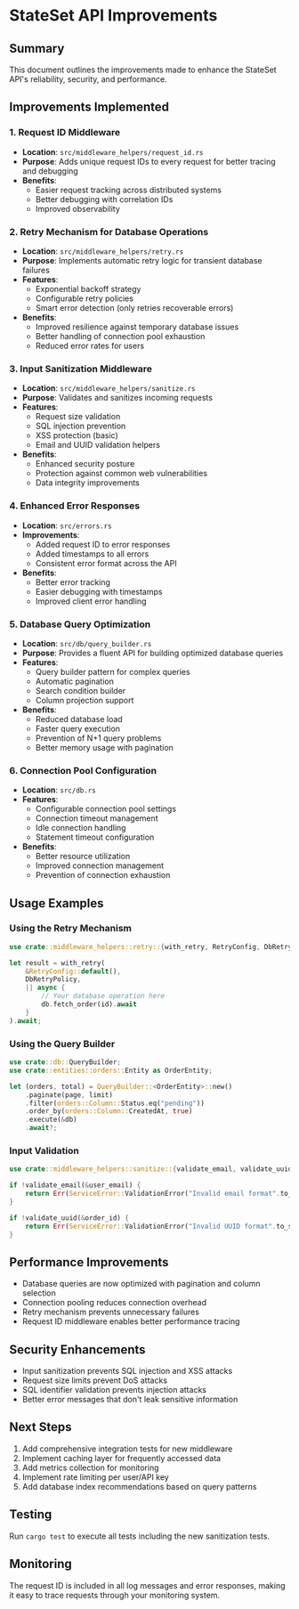 # StateSet API Improvements

## Summary
This document outlines the improvements made to enhance the StateSet API's reliability, security, and performance.

## Improvements Implemented

### 1. Request ID Middleware
- **Location**: `src/middleware_helpers/request_id.rs`
- **Purpose**: Adds unique request IDs to every request for better tracing and debugging
- **Benefits**:
  - Easier request tracking across distributed systems
  - Better debugging with correlation IDs
  - Improved observability

### 2. Retry Mechanism for Database Operations
- **Location**: `src/middleware_helpers/retry.rs`
- **Purpose**: Implements automatic retry logic for transient database failures
- **Features**:
  - Exponential backoff strategy
  - Configurable retry policies
  - Smart error detection (only retries recoverable errors)
- **Benefits**:
  - Improved resilience against temporary database issues
  - Better handling of connection pool exhaustion
  - Reduced error rates for users

### 3. Input Sanitization Middleware
- **Location**: `src/middleware_helpers/sanitize.rs`
- **Purpose**: Validates and sanitizes incoming requests
- **Features**:
  - Request size validation
  - SQL injection prevention
  - XSS protection (basic)
  - Email and UUID validation helpers
- **Benefits**:
  - Enhanced security posture
  - Protection against common web vulnerabilities
  - Data integrity improvements

### 4. Enhanced Error Responses
- **Location**: `src/errors.rs`
- **Improvements**:
  - Added request ID to error responses
  - Added timestamps to all errors
  - Consistent error format across the API
- **Benefits**:
  - Better error tracking
  - Easier debugging with timestamps
  - Improved client error handling

### 5. Database Query Optimization
- **Location**: `src/db/query_builder.rs`
- **Purpose**: Provides a fluent API for building optimized database queries
- **Features**:
  - Query builder pattern for complex queries
  - Automatic pagination
  - Search condition builder
  - Column projection support
- **Benefits**:
  - Reduced database load
  - Faster query execution
  - Prevention of N+1 query problems
  - Better memory usage with pagination

### 6. Connection Pool Configuration
- **Location**: `src/db.rs`
- **Features**:
  - Configurable connection pool settings
  - Connection timeout management
  - Idle connection handling
  - Statement timeout configuration
- **Benefits**:
  - Better resource utilization
  - Improved connection management
  - Prevention of connection exhaustion

## Usage Examples

### Using the Retry Mechanism
```rust
use crate::middleware_helpers::retry::{with_retry, RetryConfig, DbRetryPolicy};

let result = with_retry(
    &RetryConfig::default(),
    DbRetryPolicy,
    || async { 
        // Your database operation here
        db.fetch_order(id).await
    }
).await;
```

### Using the Query Builder
```rust
use crate::db::QueryBuilder;
use crate::entities::orders::Entity as OrderEntity;

let (orders, total) = QueryBuilder::<OrderEntity>::new()
    .paginate(page, limit)
    .filter(orders::Column::Status.eq("pending"))
    .order_by(orders::Column::CreatedAt, true)
    .execute(&db)
    .await?;
```

### Input Validation
```rust
use crate::middleware_helpers::sanitize::{validate_email, validate_uuid};

if !validate_email(&user_email) {
    return Err(ServiceError::ValidationError("Invalid email format".to_string()));
}

if !validate_uuid(&order_id) {
    return Err(ServiceError::ValidationError("Invalid UUID format".to_string()));
}
```

## Performance Improvements
- Database queries are now optimized with pagination and column selection
- Connection pooling reduces connection overhead
- Retry mechanism prevents unnecessary failures
- Request ID middleware enables better performance tracing

## Security Enhancements
- Input sanitization prevents SQL injection and XSS attacks
- Request size limits prevent DoS attacks
- SQL identifier validation prevents injection attacks
- Better error messages that don't leak sensitive information

## Next Steps
1. Add comprehensive integration tests for new middleware
2. Implement caching layer for frequently accessed data
3. Add metrics collection for monitoring
4. Implement rate limiting per user/API key
5. Add database index recommendations based on query patterns

## Testing
Run `cargo test` to execute all tests including the new sanitization tests.

## Monitoring
The request ID is included in all log messages and error responses, making it easy to trace requests through your monitoring system.